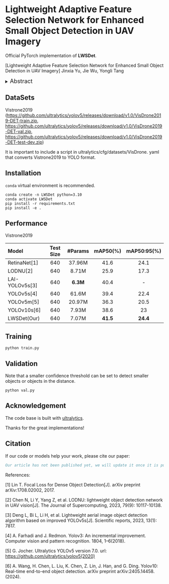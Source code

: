 # Lightweight Adaptive Feature Selection Network for Enhanced Small Object Detection in UAV Imagery

Official PyTorch implementation of **LWSDet**.

[Lightweight Adaptive Feature Selection Network for Enhanced Small Object Detection in UAV Imagery]
Jinxia Yu, Jie Wu, Yongli Tang


<details>
  <summary>
  <font size="+1">Abstract</font>
  </summary>
To address the challenges of excessive parameters and limited detection accuracy in small object detection algorithms for unmanned aerial vehicles (UAVs), this paper introduces a novel lightweight and efficient model termed LWSDet. Firstly, an Adaptive Feature Selection (AFS) module is proposed, leveraging a gating mechanism to dynamically weight input features and employing depthwise convolution to extract multi-scale information. This module enhances feature extraction accuracy while reducing the model's parameter count by focusing adaptively on key features. Secondly, a Multi-Layer Feature Fusion (MLFF) module is designed, efficiently integrating multi-layer feature information through techniques such as point convolution, upsampling, and downsampling. By fusing shallow detail information with deep semantic information, the MLFF module significantly improves the algorithm's robustness and generalization in complex scenarios. Finally, a Partial Ghost Convolution (PGConv) module is presented, combining the concepts of ghost convolution and partial convolution to optimize the standard convolution process. This module generates feature maps comparable to standard convolution through linear mapping while retaining part of the original feature maps to supplement detailed information, thereby enriching feature representation and effectively reducing computational overhead. Experiments conducted on three datasets demonstrate that LWSDet achieves a notable improvement in mean Average Precision (mAP50) by 2.9% and a reduction in parameters by 36.8% compared to the baseline model, highlighting its effectiveness and efficiency for small object detection in UAV images. 
</details>

## DataSets

Vistrone2019
(https://github.com/ultralytics/yolov5/releases/download/v1.0/VisDrone2019-DET-train.zip,
          https://github.com/ultralytics/yolov5/releases/download/v1.0/VisDrone2019-DET-val.zip,
          https://github.com/ultralytics/yolov5/releases/download/v1.0/VisDrone2019-DET-test-dev.zip)

It is important to include a script in ultralytics/cfg/datasets/VisDrone. yaml that converts Vistrone2019 to YOLO format.

## Installation
`conda` virtual environment is recommended. 
```
conda create -n LWSDet python=3.10
conda activate LWSDet
pip install -r requirements.txt
pip install -e .
```
## Performance

Vistrone2019

| Model          | Test Size | #Params | mAP50(%) |  mAP50:95(%)   | 
|:---------------| :-------: |:-------:|:--------:|:--------------:|
| RetinaNet[1]   |    640    | 37.96M  |   41.6   |      24.1      |
| LODNU[2]       |    640    |  8.71M  |   25.9   |      17.3      |
| LAI-YOLOv5s[3] |    640    |  **6.3M**   |   40.4   |       -        | 
| YOLOv5s[4]     |    640    |  61.6M  |   39.4   |      22.4      | 
| YOLOv5m[5]     |    640    | 20.97M  |   36.3   |      20.5      | 
| YOLOv10s[6]    |    640    |  7.93M  |   38.6   |       23       |
| LWSDet(Our)    |    640    |  7.07M  |   **41.5**   |  **24.4**      |

## Training 
```
python train.py
```

## Validation
Note that a smaller confidence threshold can be set to detect smaller objects or objects in the distance. 
```
python val.py
```


## Acknowledgement

The code base is built with [ultralytics](https://github.com/ultralytics/ultralytics).

Thanks for the great implementations! 

## Citation
If our code or models help your work, please cite our paper:

```BibTeX
Our article has not been published yet, we will update it once it is published.
```
References:

[1] Lin T. Focal Loss for Dense Object Detection[J]. arXiv preprint arXiv:1708.02002, 2017.

[2] Chen N, Li Y, Yang Z, et al. LODNU: lightweight object detection network in UAV vision[J]. The Journal of Supercomputing, 2023, 79(9): 10117-10138.

[3] Deng L, Bi L, Li H, et al. Lightweight aerial image object detection algorithm based on improved YOLOv5s[J]. Scientific reports, 2023, 13(1): 7817.

[4] A. Farhadi and J. Redmon. Yolov3: An incremental improvement. Computer vision and pattern recognition. 1804, 1–6(2018).

[5] G. Jocher. Ultralytics YOLOv5 version 7.0. url: https://github.com/ultralytics/yolov5(2020)

[6] A. Wang, H. Chen, L. Liu, K. Chen, Z. Lin, J. Han, and G. Ding. Yolov10: Real-time end-to-end object detection. arXiv preprint arXiv:2405.14458.(2024).


